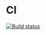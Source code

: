 # CI

[![Build status](https://ci.appveyor.com/api/projects/status/llxf6wu7q8vb6ual?svg=true)](https://ci.appveyor.com/project/alexeyerpd/arraybuffer-math)
